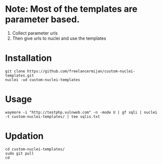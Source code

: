 # Note: Most of the templates are parameter based.
1. Collect parameter urls
2. Then give urls to nuclei and use the templates

# Installation
```
git clone https://github.com/freelancermijan/custom-nuclei-templates.git
nuclei -ud custom-nuclei-templates
```

# Usage
```
waymore -i "http://testphp.vulnweb.com" -n -mode U | gf sqli | nuclei -t custom-nuclei-templates/ | tee sqlis.txt
```
# Updation
```
cd custom-nuclei-templates/
sudo git pull
cd
```
